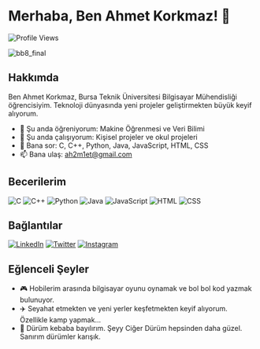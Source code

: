 # Merhaba, Ben Ahmet Korkmaz! 👋

![Profile Views](https://komarev.com/ghpvc/?username=ahmetkorkmaz&color=blue)

![bb8_final](https://github.com/Ah2m1et/Ah2m1et/assets/103003160/5c3a8e2d-4981-4375-bf44-04b525692a3f)


## Hakkımda

Ben Ahmet Korkmaz, Bursa Teknik Üniversitesi Bilgisayar Mühendisliği öğrencisiyim. Teknoloji dünyasında yeni projeler geliştirmekten büyük keyif alıyorum.

- 🌱 Şu anda öğreniyorum: Makine Öğrenmesi ve Veri Bilimi
- 🔭 Şu anda çalışıyorum: Kişisel projeler ve okul projeleri
- 💬 Bana sor: C, C++, Python, Java, JavaScript, HTML, CSS
- 📫 Bana ulaş: [ah2m1et@gmail.com](mailto:ah2m1et@gmail.com)

## Becerilerim

![C](https://img.shields.io/badge/-C-000?&logo=C)
![C++](https://img.shields.io/badge/-C++-000?&logo=C++)
![Python](https://img.shields.io/badge/-Python-000?&logo=Python)
![Java](https://img.shields.io/badge/-Java-000?&logo=Java)
![JavaScript](https://img.shields.io/badge/-JavaScript-000?&logo=JavaScript)
![HTML](https://img.shields.io/badge/-HTML-000?&logo=HTML5)
![CSS](https://img.shields.io/badge/-CSS-000?&logo=CSS3)

## Bağlantılar

[![LinkedIn](https://img.shields.io/badge/LinkedIn-%230077B5.svg?&logo=linkedin&logoColor=white)](https://www.linkedin.com/in/ahmet-korkmaz-59772721b)
[![Twitter](https://img.shields.io/badge/Twitter-%231DA1F2.svg?&logo=twitter&logoColor=white)](https://x.com/ahmetkorkmaz099)
[![Instagram](https://img.shields.io/badge/Instagram-%23E4405F.svg?&logo=instagram&logoColor=white)](https://instagram.com/ahmet_korkmaz.1)

## Eğlenceli Şeyler

- 🎮 Hobilerim arasında bilgisayar oyunu oynamak ve bol bol kod yazmak bulunuyor.
- ✈️ Seyahat etmekten ve yeni yerler keşfetmekten keyif alıyorum. Özellikle kamp yapmak...
- 🌯 Dürüm kebaba bayılırım. Şeyy Ciğer Dürüm hepsinden daha güzel. Sanırım dürümler karışık. 
